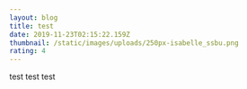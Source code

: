 ```yaml
---
layout: blog
title: test
date: 2019-11-23T02:15:22.159Z
thumbnail: /static/images/uploads/250px-isabelle_ssbu.png
rating: 4
---
```

test test test
